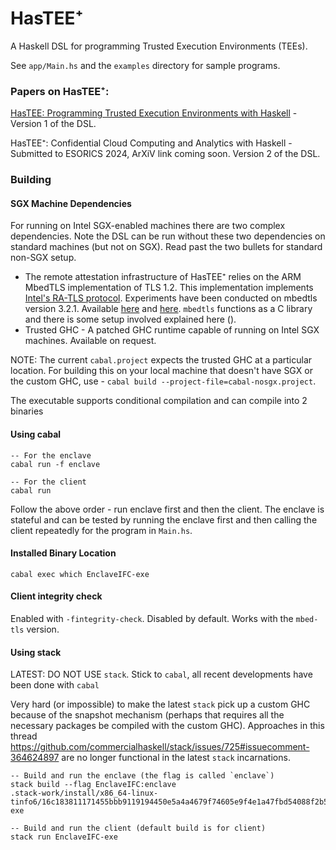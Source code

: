 
# HasTEE⁺

A Haskell DSL for programming Trusted Execution Environments (TEEs). 

See `app/Main.hs` and the `examples` directory for sample programs.

### Papers on HasTEE⁺:

[HasTEE: Programming Trusted Execution Environments with Haskell](https://dl.acm.org/doi/10.1145/3609026.3609731) - Version 1 of the DSL.

HasTEE⁺: Confidential Cloud Computing and Analytics with Haskell - Submitted to ESORICS 2024, ArXiV link coming soon. Version 2 of the DSL.


### Building

#### SGX Machine Dependencies

For running on Intel SGX-enabled machines there are two complex dependencies. Note the DSL can be run without these two dependencies on standard machines (but not on SGX). Read past the two bullets for standard non-SGX setup.

- The remote attestation infrastructure of HasTEE⁺ relies on the ARM MbedTLS implementation of TLS 1.2. This implementation implements [Intel's RA-TLS protocol](https://arxiv.org/pdf/1801.05863.pdf). Experiments have been conducted on mbedtls version 3.2.1. Available [here](https://github.com/Mbed-TLS/mbedtls/tree/v3.2.1) and [here](https://packages.gramineproject.io/distfiles/mbedtls-3.2.1.tar.gz). `mbedtls` functions as a C library and there is some setup involved explained here ().
- Trusted GHC - A patched GHC runtime capable of running on Intel SGX machines. Available on request.

NOTE: The current `cabal.project` expects the trusted GHC at a particular location. For building this on your local machine that doesn't have SGX or the custom GHC, use - `cabal build --project-file=cabal-nosgx.project`.

The executable supports conditional compilation and can compile into 2 binaries
#### Using cabal
```
-- For the enclave
cabal run -f enclave

-- For the client
cabal run
```

Follow the above order - run enclave first and then the client. The enclave is stateful and can be tested by running the enclave first and then calling the client repeatedly for the program in `Main.hs`.


#### Installed Binary Location

```
cabal exec which EnclaveIFC-exe
```

#### Client integrity check
Enabled with `-fintegrity-check`. Disabled by default. Works with the `mbed-tls` version.


#### Using stack

LATEST: DO NOT USE `stack`. Stick to `cabal`, all recent developments have been done with `cabal`

Very hard (or impossible) to make the latest `stack` pick up a custom GHC because of the snapshot mechanism (perhaps that requires all the necessary packages be compiled with the custom GHC). Approaches in this thread https://github.com/commercialhaskell/stack/issues/725#issuecomment-364624897 are no longer functional in the latest `stack` incarnations.

```
-- Build and run the enclave (the flag is called `enclave`)
stack build --flag EnclaveIFC:enclave
.stack-work/install/x86_64-linux-tinfo6/16c183811171455bbb9119194450e5a4a4679f74605e9f4e1a47fbd54088f2b5/9.2.5/bin/EnclaveIFC-exe

-- Build and run the client (default build is for client)
stack run EnclaveIFC-exe
```

